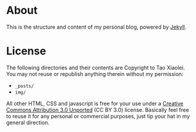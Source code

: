 ﻿# About
 
This is the structure and content of my personal blog, powered by [Jekyll][1]. 

# License

The following directories and their contents are Copyright to Tao Xiaolei. You may not reuse or republish anything therein without my permission:

* `_posts/` 
* `img/`

All other HTML, CSS and javascript is free for your use under a [Creative Commons Attribution 3.0 Unported][3] (CC BY 3.0) license. Basically feel free to reuse it for any personal or commercial purposes, just tip your hat in my general direction. 

[1]:http://github.com/mojombo/jekyll
[2]:https://gist.github.com/639920/
[3]:http://creativecommons.org/licenses/by/3.0/
 
